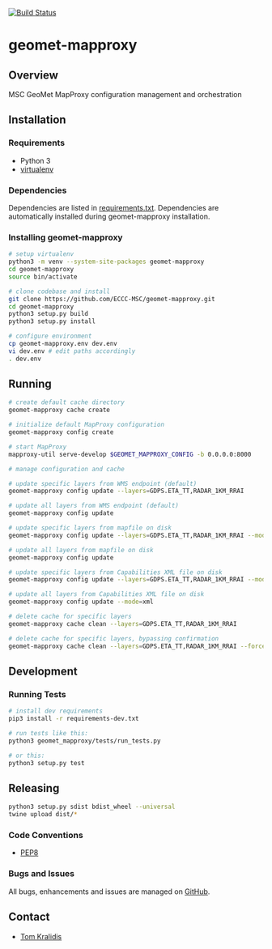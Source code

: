 [![Build Status](https://github.com/ECCC-MSC/geomet-mapproxy/workflows/build%20%E2%9A%99%EF%B8%8F/badge.svg)](https://github.com/ECCC-MSC/geomet-mapproxy/actions)

# geomet-mapproxy

## Overview

MSC GeoMet MapProxy configuration management and orchestration

## Installation

### Requirements
- Python 3
- [virtualenv](https://virtualenv.pypa.io/)

### Dependencies
Dependencies are listed in [requirements.txt](requirements.txt). Dependencies
are automatically installed during geomet-mapproxy installation.

### Installing geomet-mapproxy
```bash
# setup virtualenv
python3 -m venv --system-site-packages geomet-mapproxy
cd geomet-mapproxy
source bin/activate

# clone codebase and install
git clone https://github.com/ECCC-MSC/geomet-mapproxy.git
cd geomet-mapproxy
python3 setup.py build
python3 setup.py install

# configure environment
cp geomet-mapproxy.env dev.env
vi dev.env # edit paths accordingly
. dev.env
```

## Running

```bash
# create default cache directory
geomet-mapproxy cache create

# initialize default MapProxy configuration
geomet-mapproxy config create

# start MapProxy
mapproxy-util serve-develop $GEOMET_MAPPROXY_CONFIG -b 0.0.0.0:8000

# manage configuration and cache

# update specific layers from WMS endpoint (default)
geomet-mapproxy config update --layers=GDPS.ETA_TT,RADAR_1KM_RRAI

# update all layers from WMS endpoint (default)
geomet-mapproxy config update

# update specific layers from mapfile on disk
geomet-mapproxy config update --layers=GDPS.ETA_TT,RADAR_1KM_RRAI --mode=mapfile

# update all layers from mapfile on disk
geomet-mapproxy config update

# update specific layers from Capabilities XML file on disk
geomet-mapproxy config update --layers=GDPS.ETA_TT,RADAR_1KM_RRAI --mode=xml

# update all layers from Capabilities XML file on disk
geomet-mapproxy config update --mode=xml

# delete cache for specific layers
geomet-mapproxy cache clean --layers=GDPS.ETA_TT,RADAR_1KM_RRAI

# delete cache for specific layers, bypassing confirmation
geomet-mapproxy cache clean --layers=GDPS.ETA_TT,RADAR_1KM_RRAI --force
```

## Development

### Running Tests

```bash
# install dev requirements
pip3 install -r requirements-dev.txt

# run tests like this:
python3 geomet_mapproxy/tests/run_tests.py

# or this:
python3 setup.py test
```

## Releasing

```bash
python3 setup.py sdist bdist_wheel --universal
twine upload dist/*
```

### Code Conventions

* [PEP8](https://www.python.org/dev/peps/pep-0008)

### Bugs and Issues

All bugs, enhancements and issues are managed on [GitHub](https://github.com/ECCC-MSC/geomet-mapproxy/issues).

## Contact

* [Tom Kralidis](https://github.com/tomkralidis)
